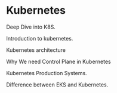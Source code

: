 # Kubernetes
Deep Dive into K8S.

Introduction to kubernetes.

Kubernetes architecture

Why We need Control Plane in Kubernetes

Kubernetes Production Systems.

Difference between EKS and Kubernetes.
